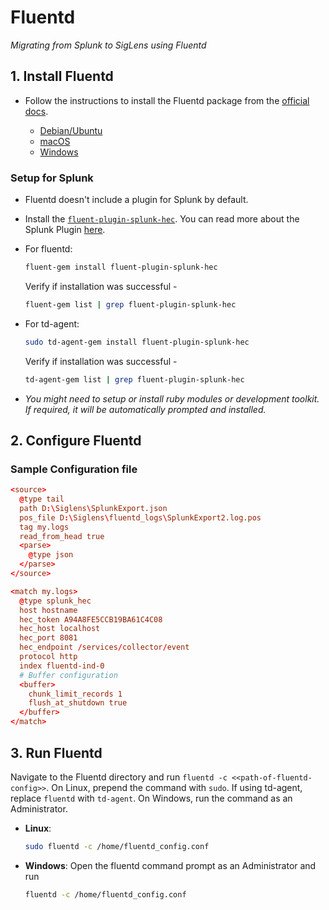 # Fluentd

*Migrating from Splunk to SigLens using Fluentd*

## 1. Install Fluentd

- Follow the instructions to install the Fluentd package from the [official docs](https://docs.fluentd.org/installation).

    - [Debian/Ubuntu](https://docs.fluentd.org/installation/install-by-deb#installing-fluent-package)
    - [macOS](https://docs.fluentd.org/installation/obsolete-installation/treasure-agent-v4-installation/install-by-dmg-td-agent-v4)
    - [Windows](https://docs.fluentd.org/installation/install-by-msi)

### Setup for Splunk

- Fluentd doesn't include a plugin for Splunk by default.
- Install the [`fluent-plugin-splunk-hec`](https://github.com/splunk/fluent-plugin-splunk-hec). You can read more about the Splunk Plugin [here](https://docs.fluentd.org/v/0.12/output/splunk).
- For fluentd: 

  ```bash
  fluent-gem install fluent-plugin-splunk-hec
  ```
  Verify if installation was successful -
  ```bash
  fluent-gem list | grep fluent-plugin-splunk-hec
  ```

- For td-agent:

    ```bash
    sudo td-agent-gem install fluent-plugin-splunk-hec
    ```
    Verify if installation was successful -
    ```bash
    td-agent-gem list | grep fluent-plugin-splunk-hec
    ```

- _You might need to setup or install ruby modules or development toolkit. If required, it will be automatically prompted and installed._

## 2. Configure Fluentd

### Sample Configuration file

```conf
<source>
  @type tail
  path D:\Siglens\SplunkExport.json
  pos_file D:\Siglens\fluentd_logs\SplunkExport2.log.pos
  tag my.logs
  read_from_head true
  <parse>
    @type json
  </parse>
</source>

<match my.logs>
  @type splunk_hec
  host hostname
  hec_token A94A8FE5CCB19BA61C4C08
  hec_host localhost
  hec_port 8081
  hec_endpoint /services/collector/event
  protocol http
  index fluentd-ind-0
  # Buffer configuration
  <buffer>
    chunk_limit_records 1
    flush_at_shutdown true
  </buffer>
</match>
```

## 3. Run Fluentd

Navigate to the Fluentd directory and run `fluentd -c <<path-of-fluentd-config>>`. On Linux, prepend the command with `sudo`. If using td-agent, replace `fluentd` with `td-agent`. On Windows, run the command as an Administrator.

- **Linux**: 
    ```bash
    sudo fluentd -c /home/fluentd_config.conf
    ```
- **Windows**: Open the fluentd command prompt as an Administrator and run 
  ```bash
  fluentd -c /home/fluentd_config.conf
  ```
